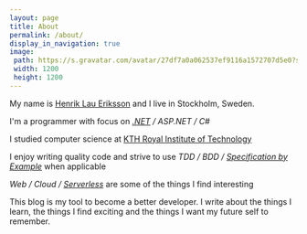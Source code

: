 ```yaml
---
layout: page
title: About
permalink: /about/
display_in_navigation: true
image:
 path: https://s.gravatar.com/avatar/27df7a0a062537ef9116a1572707d5e0?s=1200
 width: 1200
 height: 1200
---
```


My name is [Henrik Lau Eriksson](https://henrik.laueriksson.com) and I live in Stockholm, Sweden.

I'm a programmer with focus on _[.NET](https://www.microsoft.com/net) / ASP.NET / C#_

I studied computer science at [KTH Royal Institute of Technology](https://www.kth.se/profile/heer/?l=en)

I enjoy writing quality code and strive to use _TDD / BDD / [Specification by Example](https://gojko.net/books/specification-by-example/)_ when applicable

_Web / Cloud / [Serverless](https://azure.microsoft.com/en-us/overview/serverless-computing/)_ are some of the things I find interesting

This blog is my tool to become a better developer. I write about the things I learn, the things I find exciting and the things I want my future self to remember.
